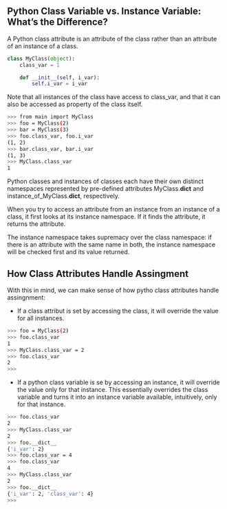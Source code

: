 ## Python Class Variable vs. Instance Variable: What’s the Difference?

A Python class attribute is an attribute of the class rather than an attribute of an instance of a class.

```python
class MyClass(object):
    class_var = 1

    def __init__(self, i_var):
        self.i_var = i_var
```

Note that all instances of the class have access to class_var, and that it can also be accessed as property of the class itself.

```bash
>>> from main import MyClass
>>> foo = MyClass(2)
>>> bar = MyClass(3)
>>> foo.class_var, foo.i_var
(1, 2)
>>> bar.class_var, bar.i_var
(1, 3)
>>> MyClass.class_var
1
```

Python classes and instances of classes each have their own distinct namespaces represented by pre-defined attributes MyClass.__dict__ and instance_of_MyClass.__dict__, respectively.

When you try to access an attribute from an instance from an instance of a class, it first looks at its instance namespace. If it finds the attribute, it returns the attribute.

The instance namespace takes supremacy over the class namespace: if there is an attribute with the same name in both, the instance namespace will be checked first and its value returned.

## How Class Attributes Handle Assingment
With this in mind, we can make sense of how pytho class attributes handle assingnment:

- If a class attribut is set by accessing the class, it will override the value for all instances.

```bash
>>> foo = MyClass(2)
>>> foo.class_var
1
>>> MyClass.class_var = 2
>>> foo.class_var
2
>>> 
```

- If a python class variable is se by accessing an instance, it will override the value only for that instance. This essentially overrides the class variable and turns it into an instance variable available, intuitively, only for that instance.

```bash
>>> foo.class_var
2
>>> MyClass.class_var
2
>>> foo.__dict__
{'i_var': 2}
>>> foo.class_var = 4
>>> foo.class_var
4
>>> MyClass.class_var
2
>>> foo.__dict__
{'i_var': 2, 'class_var': 4}
>>> 
```